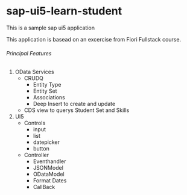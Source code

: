 # sap-ui5-learn-student
This is a sample sap ui5 application


This application is basead on an excercise from Fiori Fullstack course.

###### Principal Features

1. OData Services
   - CRUDQ
     - Entity Type
     - Entity Set
     - Associations
     - Deep Insert to create and update
   - CDS view to querys Student Set and Skills
2. UI5
   - Controls  
     - input 
     - list 
     - datepicker 
     - button 
   - Controller 
     - Eventhandler
     - JSONModel
     - ODataModel
     - Format Dates
     - CallBack

